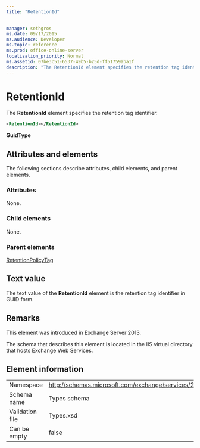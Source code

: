 ```yaml
---
title: "RetentionId"
 
 
manager: sethgros
ms.date: 09/17/2015
ms.audience: Developer
ms.topic: reference
ms.prod: office-online-server
localization_priority: Normal
ms.assetid: 07be3c51-6537-49b5-b25d-ff51759aba1f
description: "The RetentionId element specifies the retention tag identifier."
---
```


# RetentionId

The **RetentionId** element specifies the retention tag identifier. 
  
```XML
<RetentionId></RetentionId>
```

 **GuidType**
## Attributes and elements

The following sections describe attributes, child elements, and parent elements.
  
### Attributes

None.
  
### Child elements

None.
  
### Parent elements

[RetentionPolicyTag](retentionpolicytag.md)
  
## Text value

The text value of the **RetentionId** element is the retention tag identifier in GUID form. 
  
## Remarks

This element was introduced in Exchange Server 2013.
  
The schema that describes this element is located in the IIS virtual directory that hosts Exchange Web Services.
  
## Element information

|||
|:-----|:-----|
|Namespace  <br/> |http://schemas.microsoft.com/exchange/services/2006/types  <br/> |
|Schema name  <br/> |Types schema  <br/> |
|Validation file  <br/> |Types.xsd  <br/> |
|Can be empty  <br/> |false  <br/> |
   

